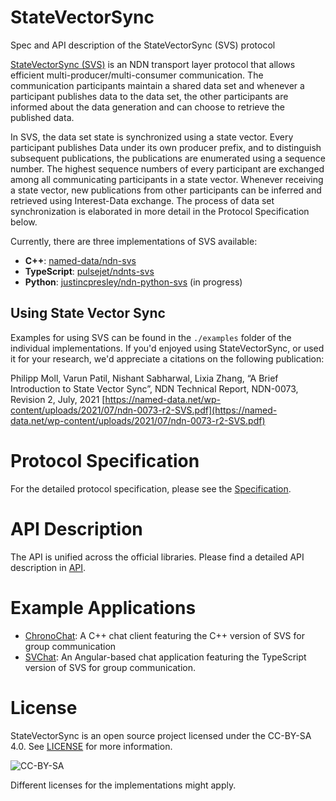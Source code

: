 # StateVectorSync
Spec and API description of the StateVectorSync (SVS) protocol

[StateVectorSync (SVS)](https://named-data.net/wp-content/uploads/2021/05/ndn-0073-r1-SVS.pdf) is an NDN transport layer protocol that allows efficient multi-producer/multi-consumer communication. The communication participants maintain a shared data set and whenever a participant publishes data to the data set, the other participants are informed about the data generation and can choose to retrieve the published data.

In SVS, the data set state is synchronized using a state vector. Every participant publishes Data under its own producer prefix, and to distinguish subsequent publications, the publications are enumerated using a sequence number. The highest sequence numbers of every participant are exchanged among all communicating participants in a state vector. Whenever receiving a state vector, new publications from other participants can be inferred and retrieved using Interest-Data exchange. The process of data set synchronization is elaborated in more detail in the Protocol Specification below.

Currently, there are three implementations of SVS available:

- **C++**: [named-data/ndn-svs](https://github.com/named-data/ndn-svs)
- **TypeScript**: [pulsejet/ndnts-svs](https://github.com/pulsejet/ndnts-svs)
- **Python**: [justincpresley/ndn-python-svs](https://github.com/justincpresley/ndn-python-svs) (in progress)

## Using State Vector Sync

Examples for using SVS can be found in the `./examples` folder of the individual implementations. If you'd enjoyed using StateVectorSync, or used it for your research, we'd appreciate a citations on the following publication:

Philipp Moll, Varun Patil, Nishant Sabharwal, Lixia Zhang, “A Brief Introduction to State Vector Sync”, NDN Technical Report, NDN-0073, Revision 2, July, 2021 [https://named-data.net/wp-content/uploads/2021/07/ndn-0073-r2-SVS.pdf](https://named-data.net/wp-content/uploads/2021/07/ndn-0073-r2-SVS.pdf)

# Protocol Specification

For the detailed protocol specification, please see the [Specification](./Specification.md).

# API Description

The API is unified across the official libraries. Please find a detailed API description in [API](./API.md).

# Example Applications

- [ChronoChat](https://github.com/named-data/chronochat): A C++ chat client featuring the C++ version of SVS for group communication
- [SVChat](https://github.com/pulsejet/svchat): An Angular-based chat application featuring the TypeScript version of SVS for group communication.

# License
StateVectorSync is an open source project licensed under the CC-BY-SA 4.0. See [LICENSE](./LICENSE) for more information.

![CC-BY-SA](https://mirrors.creativecommons.org/presskit/buttons/88x31/svg/by-sa.svg)

Different licenses for the implementations might apply.
